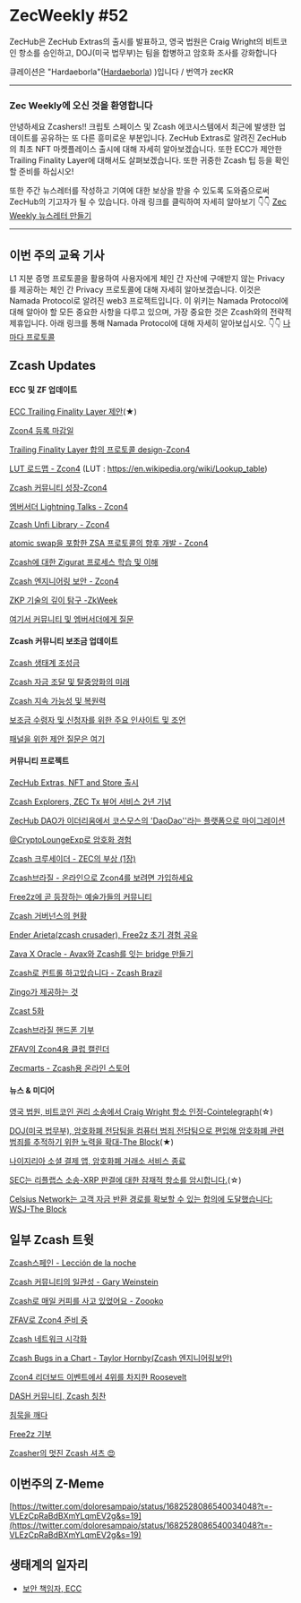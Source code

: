 # ZecWeekly #52
ZecHub은 ZecHub Extras의 출시를 발표하고, 영국 법원은 Craig Wright의 비트코인 항소를 승인하고, DOJ(미국 법무부)는 팀을 합병하고 암호화 조사를 강화합니다






큐레이션은 "Hardaeborla"([Hardaeborla](https://twitter.com/ayanlajaadebola)) )입니다 / 번역가 zecKR

---

### Zec Weekly에 오신 것을 환영합니다
안녕하세요 Zcashers!! 크립토 스페이스 및 Zcash 에코시스템에서 최근에 발생한 업데이트를 공유하는 또 다른 흥미로운 부분입니다. ZecHub Extras로 알려진 ZecHub의 최초 NFT 마켓플레이스 출시에 대해 자세히 알아보겠습니다. 또한 ECC가 제안한 Trailing Finality Layer에 대해서도 살펴보겠습니다. 또한 귀중한 Zcash 팁 등을 확인할 준비를 하십시오!

또한 주간 뉴스레터를 작성하고 기여에 대한 보상을 받을 수 있도록 도와줌으로써 ZecHub의 기고자가 될 수 있습니다. 아래 링크를 클릭하여 자세히 알아보기 👇👇
[Zec Weekly 뉴스레터 만들기](https://wiki.zechub.xyz/ZecWeekly-newsletter)

---

## 이번 주의 교육 기사 
L1 지분 증명 프로토콜을 활용하여 사용자에게 체인 간 자산에 구애받지 않는 Privacy를 제공하는 체인 간 Privacy 프로토콜에 대해 자세히 알아보겠습니다. 이것은 Namada Protocol로 알려진 web3 프로젝트입니다. 이 위키는 Namada Protocol에 대해 알아야 할 모든 중요한 사항을 다루고 있으며, 가장 중요한 것은 Zcash와의 전략적 제휴입니다. 아래 링크를 통해 Namada Protocol에 대해 자세히 알아보십시오. 👇👇
[나마다 프로토콜](https://wiki.zechub.xyz/namada-protocol)




## Zcash Updates


#### ECC 및 ZF 업데이트

[ECC Trailing Finality Layer 제안](https://twitter.com/ElectricCoinCo/status/1681675480594800641?t=TV4H2fqP-DEM2F3GHGaF8A&s=19)(★)

[Zcon4 등록 마감일](https://twitter.com/ZcashFoundation/status/1682425238510772224?t=7N-NNVIoiSDmh7Bu_OqGPg&s=19)

[Trailing Finality Layer 합의 프로토콜 design-Zcon4](https://twitter.com/ZcashFoundation/status/1682148567337533441?t=OWzt0SjtevIDZ2ijR0atkg&s=19)

[LUT 로드맵 - Zcon4](https://twitter.com/ZcashFoundation/status/1682122103309385728?t=R6QKBZmHQp1OwwKKvhMCFg&s=19) (LUT : https://en.wikipedia.org/wiki/Lookup_table)

[Zcash 커뮤니티 성장-Zcon4](https://twitter.com/ZcashFoundation/status/1680969337903915009?t=ADDqmmjY7MMXaARaFmnS-Q&s=19) 

[엠버서더 Lightning Talks - Zcon4](https://twitter.com/ZcashFoundation/status/1682055885550411778?t=PC_nPohhxBps1ORuoC2VJQ&s=19) 

[Zcash Unfi Library - Zcon4](https://twitter.com/ZcashFoundation/status/1681780396344721408?t=QaU_LQsC75Z2NKmHOw8RbQ&s=19) 

[atomic swap을 포함한 ZSA 프로토콜의 향후 개발 - Zcon4](https://twitter.com/ZcashFoundation/status/1681742420667514885?t=Zz0BgF_zVAImQMzJQgpSDw&s=19) 

[Zcash에 대한 Zigurat 프로세스 학습 및 이해](https://twitter.com/ZcashFoundation/status/1681381864584380427?t=4p1GZkq58aJKWfL2B1wgVw&s=19) 

[Zcash 엔지니어링 보안 - Zcon4](https://twitter.com/ZcashFoundation/status/1681688881534517249?t=Zn-78Sb43S45VGxgIW0DSw&s=19) 


[ZKP 기술의 깊이 탐구 -ZkWeek](https://twitter.com/ZcashFoundation/status/1681417741159284736?t=e7Twxtr-LNayOLQSAUUm6g&s=19) 

[여기서 커뮤니티 및 엠버서더에게 질문](https://twitter.com/ZcashFoundation/status/1680969340194021376?t=KLO0EAVY6DcrmGIffJFDQA&s=19)







#### Zcash 커뮤니티 보조금 업데이트

[Zcash 생태계 조성금](https://twitter.com/ZcashFoundation/status/1682425236073881615?t=TrT1q9LyiySOBlsdeium1w&s=19) 

[Zcash 자금 조달 및 탈중앙화의 미래](https://twitter.com/ZcashFoundation/status/1682479746007826432?t=UiLUIKecGAq65xOj1VCLNg&s=19)

[Zcash 지속 가능성 및 복원력](https://twitter.com/ZcashFoundation/status/1681417737766092802?t=UJbT3hhHaWxR8jLob7If6g&s=19) 

[보조금 수령자 및 신청자를 위한 주요 인사이트 및 조언](https://twitter.com/ZcashFoundation/status/1681337820323954689?t=VPV5wiuIusTWSaPINxc86g&s=19) 

[패널을 위한 제안 질문은 여기](https://forum.zcashcommunity.com/t/suggest-questions-for-the-zcon4-town-halls/45137)




#### 커뮤니티 프로젝트

[ZecHub Extras, NFT and Store 출시](https://twitter.com/ZecHub/status/1682411383093067776?t=GzCGkptfcyXXzy1n5KdTxw&s=19) 


[Zcash Explorers, ZEC Tx 뷰어 서비스 2년 기념](https://twitter.com/ZcashExplorer/status/1681832545065771008?t=U-ruCf_l_0hVKAJNSUIeuw&s=19) 

[ZecHub DAO가 이더리움에서 코스모스의 'DaoDao''라는 플랫폼으로 마이그레이션](https://twitter.com/zooko/status/1681197513695711233?t=jrn7kYpmlQEfa3YaZcB-cA&s=19) 


[@CryptoLoungeExp로 암호화 경험](https://twitter.com/CryptoLoungeExp/status/1681234516264865792?t=SfUI0Z-SEJBFe4kD5W9ecw&s=19)



[Zcash 크루세이더 - ZEC의 부상 (1장)](https://twitter.com/zcashesp/status/1682560856440045569?t=UNbhuFJPGYsFe03LwgmGtg&s=19) 

[Zcash브라질 - 온라인으로 Zcon4를 보려면 가입하세요](https://twitter.com/zcashbrazil/status/1682179897265909760?t=5tujuYJUCLwEynvMjqw6jw&s=19) 


[Free2z에 곧 등장하는 예술가들의 커뮤니티](https://twitter.com/zcashesp/status/1682559603542749185?t=JuS7PkEjGNZUyfkf6d1VFA&s=19) 

[Zcash 거버넌스의 현황](https://twitter.com/nate_zec/status/1682569263201280000?t=PEfjYmEhtISqSWYVZCBt0A&s=19) 

[Ender Arieta(zcash crusader), Free2z 초기 경험 공유](https://twitter.com/zcashesp/status/1682557886654816257?t=VipreXDhHjKtw68dYKyyrw&s=19) 

[Zava X Oracle - Avax와 Zcash를 잇는 bridge 만들기](https://twitter.com/reddevinc/status/1681038207821938691?t=WLFic-6i6aQIJrx0dDoEpw&s=19) 

[Zcash로 컨트롤 하고있습니다 - Zcash Brazil](https://twitter.com/zcashbrazil/status/1681767022256959488?t=GwqNp5QHaceN0RxVnutlgQ&s=19) 

[Zingo가 제공하는 것](https://twitter.com/ZingoLabs/status/1681678601597472768?t=g4J6AKeFczJ1rUNyryaIRg&s=19) 

[Zcast 5화](https://twitter.com/ZcastEsp/status/1682493918389084161?t=M4HqLI9w37f_waESCk1Thw&s=19) 

[Zcash브라질 핸드폰 기부](https://twitter.com/ezecZshield/status/1682451052283547653?t=4hiHi5ieQN9nfkyc46tbZA&s=19) 

[ZFAV의 Zcon4용 클럽 캘린더](https://twitter.com/ZFAVClub/status/1680180190742183936?t=NCfga18J1NQyUrxyBcfktw&s=19) 

[Zecmarts - Zcash용 온라인 스토어](https://twitter.com/zcash/status/1682182877906186240?t=_IsywpS-LfgAwvZYzlBmAA&s=19)




 




#### 뉴스 & 미디어

[영국 법원, 비트코인 권리 소송에서 Craig Wright 항소 인정-Cointelegraph](https://cointelegraph.com/news/uk-courts-grants-appeal-craig-wright-bitcoin-rights-lawsuit)(☆)

[DOJ(미국 법무부), 암호화폐 전담팀을 컴퓨터 범죄 전담팀으로 편입해 암호화폐 관련 범죄를 추적하기 위한 노력을 확대-The Block](https://www.theblock.co/post/240967/doj-looks-to-increase-crypto-investigations-with-move-to-merge-teams)(★)

[나이지리아 소셜 결제 앱, 암호화폐 거래소 서비스 종료](https://cointelegraph.com/news/nigerian-social-payments-app-shuts-down-crypto-exchange-services) 

[SEC는 리플랩스 소송-XRP 판결에 대한 잠재적 항소를 암시합니다.](https://cointelegraph.com/news/sec-hints-at-potential-appeal-to-xrp-ruling-from-ripple-labs-lawsuit)(☆)


[Celsius Network는 고객 자금 반환 경로를 확보할 수 있는 합의에 도달했습니다: WSJ-The Block](https://www.theblock.co/post/241028/celsius-network-reaches-settlements-wsj) 


## 일부 Zcash 트윗

[Zcash스페인 - Lección de la noche](https://twitter.com/zcashesp/status/1682565063763275776?t=PBp7LvAWQH666A3TlgPEOQ&s=19) 

[Zcash 커뮤니티의 일관성 - Gary Weinstein](https://twitter.com/Gary_Weinstein_/status/1682445177661673487?t=QYXCizVSB2eTWzgih5wBdg&s=19) 


[Zcash로 매일 커피를 사고 있었어요 - Zoooko](https://twitter.com/zooko/status/1682506385374994432?t=umGSQrC4F6ctPhAJ7ySKBA&s=19) 

[ZFAV로 Zcon4 준비 중](https://twitter.com/ZFAVClub/status/1681571837392613376?t=luC8cIRI_so3x6H5z9qP1g&s=19) 

[Zcash 네트워크 시각화](https://twitter.com/dismad8/status/1681419103553359872?t=K1211kDTLScXmKv715pbaA&s=19) 

[Zcash Bugs in a Chart - Taylor Hornby(Zcash 엔지니어링보안)](https://twitter.com/DefuseSec/status/1680740997330788354?t=abq4Cf0KLN9GMZJFhwcO4w&s=19) 

[Zcon4 리더보드 이벤트에서 4위를 차지한 Roosevelt](https://twitter.com/gordonesroo/status/1682527369804800003?t=QCqgOEl6y6REUIgLkbe47g&s=19) 

[DASH 커뮤니티, Zcash 칭찬](https://twitter.com/Dash_Community/status/1682444884077170693?t=lENQNcev6HmoR9P3jzJSQg&s=19) 

[침묵을 깨다](https://twitter.com/michae2xl/status/1682234408290377729?t=SeNHGQbNhvrf97RJ3lInnA&s=19) 

[Free2z 기부](https://twitter.com/gordonesroo/status/1682571508328148992?t=uiyQcttVS_zC11t9JXy9Fg&s=19)

[Zcasher의 멋진 Zcash 셔츠 😍](https://twitter.com/SheEmprende_/status/1682574050974105601?t=hexJADl9ey2ZMe0g91rTLw&s=19) 



 









## 이번주의 Z-Meme
[https://twitter.com/doloresampaio/status/1682528086540034048?t=-VLEzCpRaBdBXmYLqmEV2g&s=19](https://twitter.com/doloresampaio/status/1682528086540034048?t=-VLEzCpRaBdBXmYLqmEV2g&s=19)

## 생태계의 일자리

- [보안 책임자, ECC](https://apply.workable.com/electric-coin-company/j/E68A4C20E2/)
